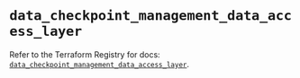 # `data_checkpoint_management_data_access_layer`

Refer to the Terraform Registry for docs: [`data_checkpoint_management_data_access_layer`](https://registry.terraform.io/providers/checkpointsw/checkpoint/2.11.0/docs/data-sources/management_data_access_layer).
